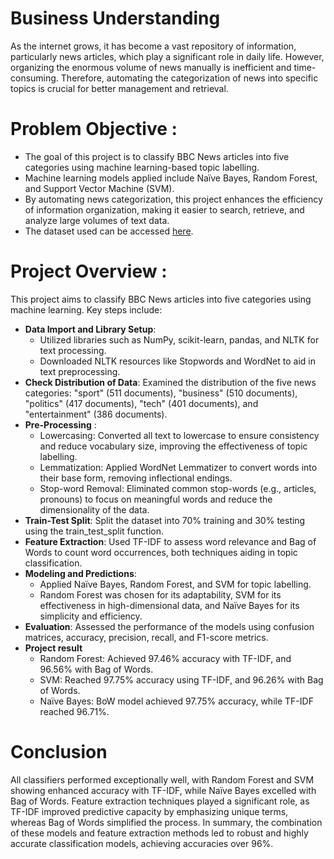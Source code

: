 # Business Understanding 
As the internet grows, it has become a vast repository of information, particularly news articles, which play a significant role in daily life. However, organizing the enormous volume of news manually is inefficient and time-consuming. Therefore, automating the categorization of news into specific topics is crucial for better management and retrieval.

# Problem Objective : 
- The goal of this project is to classify BBC News articles into five categories using machine learning-based topic labelling.
- Machine learning models applied include Naïve Bayes, Random Forest, and Support Vector Machine (SVM).
- By automating news categorization, this project enhances the efficiency of information organization, making it easier to search, retrieve, and analyze large volumes of text data.
- The dataset used can be accessed [here](https://www.kaggle.com/datasets/shivamkushwaha/bbc-full-text-document-classification/data).


# Project Overview : 
This project aims to classify BBC News articles into five categories using machine learning. Key steps include:
- **Data Import and Library Setup**:
  - Utilized libraries such as NumPy, scikit-learn, pandas, and NLTK for text processing.
  - Downloaded NLTK resources like Stopwords and WordNet to aid in text preprocessing.
- **Check Distribution of Data**: Examined the distribution of the five news categories: "sport" (511 documents), "business" (510 documents), "politics" (417 documents), "tech" (401 documents), and "entertainment" (386 documents).
- **Pre-Processing** : 
  - Lowercasing: Converted all text to lowercase to ensure consistency and reduce vocabulary size, improving the effectiveness of topic labelling.
  - Lemmatization: Applied WordNet Lemmatizer to convert words into their base form, removing inflectional endings.
  - Stop-word Removal: Eliminated common stop-words (e.g., articles, pronouns) to focus on meaningful words and reduce the dimensionality of the data.
- **Train-Test Split**: Split the dataset into 70% training and 30% testing using the train_test_split function.
- **Feature Extraction**: Used TF-IDF to assess word relevance and Bag of Words to count word occurrences, both techniques aiding in topic classification.
- **Modeling and Predictions**:
  - Applied Naïve Bayes, Random Forest, and SVM for topic labelling.
  - Random Forest was chosen for its adaptability, SVM for its effectiveness in high-dimensional data, and Naïve Bayes for its simplicity and efficiency.
- **Evaluation**: Assessed the performance of the models using confusion matrices, accuracy, precision, recall, and F1-score metrics.
- **Project result** 
  - Random Forest: Achieved 97.46% accuracy with TF-IDF, and 96.56% with Bag of Words.
  - SVM: Reached 97.75% accuracy using TF-IDF, and 96.26% with Bag of Words.
  - Naïve Bayes: BoW model achieved 97.75% accuracy, while TF-IDF reached 96.71%.
  
# Conclusion 
All classifiers performed exceptionally well, with Random Forest and SVM showing enhanced accuracy with TF-IDF, while Naïve Bayes excelled with Bag of Words. Feature extraction techniques played a significant role, as TF-IDF improved predictive capacity by emphasizing unique terms, whereas Bag of Words simplified the process. In summary, the combination of these models and feature extraction methods led to robust and highly accurate classification models, achieving accuracies over 96%.
